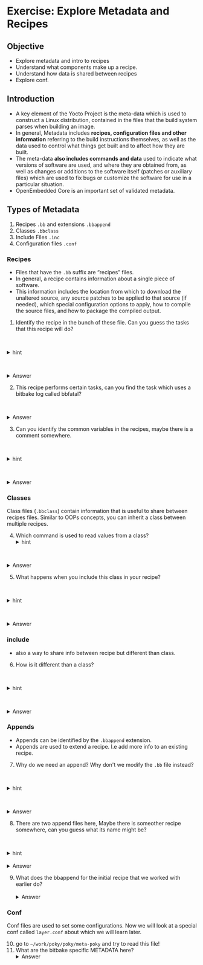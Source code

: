 # Exercise: Explore Metadata and Recipes 
## Objective

- Explore metadata and intro to recipes
- Understand what components make up a recipe.
- Understand how data is shared between recipes
- Explore conf.

## Introduction

- A key element of the Yocto Project is the meta-data which is used to construct a Linux distribution, contained in the files that the build system parses when building an image. 
- In general, Metadata includes **recipes, configuration files and other information** referring to the build instructions themselves, as well as the data used to control what things get built and to affect how they are built. 
- The meta-data **also includes commands and data** used to indicate what versions of software are used, and where they are obtained from, as well as changes or additions to the software itself (patches or auxiliary files) which are used to fix bugs or customize the software for use in a particular situation. 
- OpenEmbedded Core is an important set of validated metadata.
  
  
## Types of Metadata
1. Recipes `.bb` and extensions `.bbappend`
2. Classes `.bbclass`
3. Include Files `.inc`
4. Configuration files `.conf`



### Recipes
- Files that have the `.bb` suffix are “recipes” files.
- In general, a recipe contains information about a single piece of software.
- This information includes the location from which to download the unaltered source, any source patches to be applied to that source (if needed), which special configuration options to apply, how to compile the source files, and how to package the compiled output.

1. Identify the recipe in the bunch of these file. Can you guess the tasks that this recipe will do?

   <details>
   <summary>hint</summary>
   - What extension does the recipe have?
   - Tasks look like functions what reminds you of a function?
</details>

   <details>
   <summary>Answer</summary>
     The recipe is `xyz.bb` and the functions are `cast_configuration_spell(), brew_potion, apply_protective_charm, display_wizard_title, banish_unwanted` and theres one more!

   </details>

2. This recipe performs certain tasks, can you find the task which uses a bitbake log called bbfatal?

   <details>
   <summary>Answer</summary>
   The task is `do_banish_unwanted`
   </details>

3. Can you identify the common variables in the recipes, maybe there is a comment somewhere. 

   <details>
   <summary>hint</summary>
   Pay Close attention 
</details>

   <details>
   <summary>Answer</summary>
   The `SRC_URI`, 'S', 'BUILD_DIR', 'D', 'WORKDIR', 'DEPLOY_DIR_IMAGE'
   </details>


### Classes
Class files (`.bbclass`) contain information that is useful to share between recipes files. Similar to OOPs concepts, you can inherit a class between multiple recipes.

4. Which command is used to read values from a class?
   <details>
   <summary>hint</summary>
   Look at the recipe.
</details>

   <details>
   <summary>Answer</summary>
    inherit
   </details>

5.  What happens when you include this class in your recipe?

   <details>
   <summary>hint</summary>
   how does inheritance work in C++?
</details>

   <details>
   <summary>Answer</summary>
   recipe gets a new function and some more metadata.
   </details>

### include
* also a way to share info between recipe but different than class.

6. How is it different than a class?


   <details>
   <summary>hint</summary>
   look at the way its used in the recipe and also on the composition of the include file.
</details>

   <details>
   <summary>Answer</summary>
   'include' is used to include the file and it cannot have 'functions'
   </details>


### Appends

* Appends can be identified by the `.bbappend` extension.
* Appends are used to extend a recipe. I.e add more info to an existing recipe.

7. Why do we need an append? Why don't we modify the `.bb` file instead?

   <details>
   <summary>hint</summary>
   Do we always have access to a recipe? 
</details>

   <details>
   <summary>Answer</summary>
   When we don't have access to a recipe's source code, we need to append a recipe and add our  configurations to it!
   </details>

8. There are two append files here, Maybe there is someother recipe somewhere, can you guess what its name might be?

   <details>
   <summary>hint</summary>
   What does the name of the file indicate?
</details>
   <details>
   <summary>Answer</summary>
   Spell is the new recipe.
   </details>


9. What does the bbappend for the initial recipe that we worked with earlier do?  
   <details>
   <summary>Answer</summary>
   it tries to create change the variable PR and sets it to "r2"
</details>


### Conf 

Conf files are used to set some configurations. Now we will look at a special conf called `layer.conf` about which we will learn later.

10. go to `~/work/poky/poky/meta-poky` and try to read this file!
11. What are the bitbake specific METADATA here?
   <details>
   <summary>Answer</summary>
   `BBFILE_PRIORITY`, `BBFILE_COLLECTIONS`, `BBPATH`, `BBFILES`, `BBFILE_PATTERN`
</details>




  
  
  

